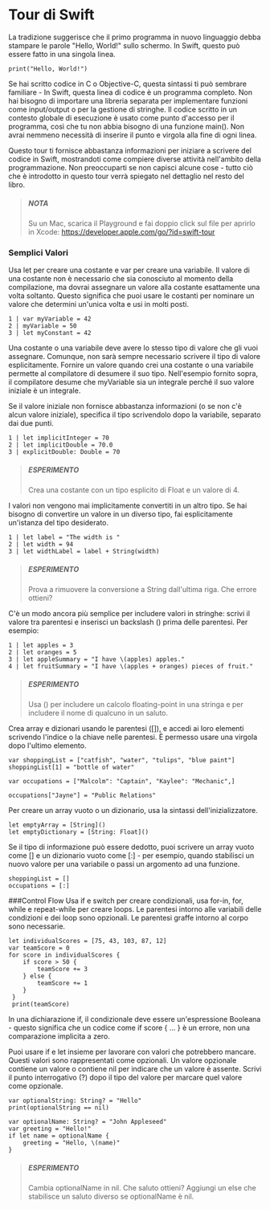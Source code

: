 # Tour di Swift

La tradizione suggerisce che il primo programma in nuovo linguaggio debba stampare le parole "Hello, World!" sullo schermo. In Swift, questo può essere fatto in una singola linea.

```
print("Hello, World!")
```
Se hai scritto codice in C o Objective-C, questa sintassi ti può sembrare familiare - In Swift, questa linea di codice è un programma completo. Non hai bisogno di importare una libreria separata per implementare funzioni come input/output o per la gestione di stringhe. Il codice scritto in un contesto globale di esecuzione è usato come punto d'accesso per il programma, così che tu non abbia bisogno di una funzione main(). Non avrai nemmeno necessità di inserire il punto e virgola alla fine di ogni linea.

Questo tour ti fornisce abbastanza informazioni per iniziare a scrivere del codice in Swift, mostrandoti come compiere diverse attività nell'ambito della programmazione.
Non preoccuparti se non capisci alcune cose - tutto ciò che è introdotto in questo tour verrà spiegato nel dettaglio nel resto del libro.

> ##### NOTA
> Su un Mac, scarica il Playground e fai doppio click sul file per aprirlo in Xcode: https://developer.apple.com/go/?id=swift-tour

### Semplici Valori
Usa let per creare una costante e var per creare una variabile. Il valore di una costante non è necessario che sia conosciuto al momento della compilazione, ma dovrai assegnare un valore alla costante esattamente una volta soltanto. Questo significa che puoi usare le costanti per nominare un valore che determini un'unica volta e usi in molti posti.

```
1 | var myVariable = 42
2 | myVariable = 50
3 | let myConstant = 42
```
Una costante o una variabile deve avere lo stesso tipo di valore che gli vuoi assegnare. Comunque, non sarà sempre necessario scrivere il tipo di valore esplicitamente. Fornire un valore quando crei una costante o una variabile permette al compilatore di desumere il suo tipo. Nell'esempio fornito sopra, il compilatore desume che myVariable sia un integrale perché il suo valore iniziale è un integrale.

Se il valore iniziale non fornisce abbastanza informazioni (o se non c'è alcun valore iniziale), specifica il tipo scrivendolo dopo la variabile, separato dai due punti.

```
1 | let implicitInteger = 70
2 | let implicitDouble = 70.0
3 | explicitDouble: Double = 70
```

> ##### ESPERIMENTO 
> Crea una costante con un tipo esplicito di Float e un valore di 4.

I valori non vengono mai implicitamente convertiti in un altro tipo. Se hai bisogno di convertire un valore in un diverso tipo, fai esplicitamente un'istanza del tipo desiderato.

```
1 | let label = "The width is "
2 | let width = 94
3 | let widthLabel = label + String(width)
```

> ##### ESPERIMENTO 
> Prova a rimuovere la conversione a String dall'ultima riga. Che errore ottieni?

C'è un modo ancora più semplice per includere valori in stringhe: scrivi il valore tra parentesi e inserisci un backslash (\) prima delle parentesi. Per esempio:

```
1 | let apples = 3
2 | let oranges = 5
3 | let appleSummary = "I have \(apples) apples."
4 | let fruitSummary = "I have \(apples + oranges) pieces of fruit."
```

> ##### ESPERIMENTO
> Usa \() per includere un calcolo floating-point in una stringa e per includere il nome di qualcuno in un saluto.

Crea array e dizionari usando le parentesi ([]), e accedi ai loro elementi scrivendo l'indice o la chiave nelle parentesi. È permesso usare una virgola dopo l'ultimo elemento.

```
var shoppingList = ["catfish", "water", "tulips", "blue paint"]
shoppingList[1] = "bottle of water"

var occupations = ["Malcolm": "Captain", "Kaylee": "Mechanic",]

occupations["Jayne"] = "Public Relations"
```
Per creare un array vuoto o un dizionario, usa la sintassi dell'inizializzatore.

```
let emptyArray = [String]()
let emptyDictionary = [String: Float]()
```
Se il tipo di informazione può essere dedotto, puoi scrivere un array vuoto come [] e un dizionario vuoto come [:] - per esempio, quando stabilisci un nuovo valore per una variabile o passi un argomento ad una funzione.

```
shoppingList = []
occupations = [:]
```

###Control Flow
Usa if e switch per creare condizionali, usa for-in, for, while e repeat-while per creare loops. Le parentesi intorno alle variabili delle condizioni e dei loop sono opzionali. Le parentesi graffe intorno al corpo sono necessarie.

```
let individualScores = [75, 43, 103, 87, 12]
var teamScore = 0
for score in individualScores {
    if score > 50 { 
        teamScore += 3
    } else {
        teamScore += 1
    }
 }
 print(teamScore)
```

In una dichiarazione if, il condizionale deve essere un'espressione Booleana - questo significa che un codice come if score { ... } è un errore, non una comparazione implicita a zero.

Puoi usare if e let insieme per lavorare con valori che potrebbero mancare. Questi valori sono rappresentati come opzionali. Un valore opzionale contiene un valore o contiene nil per indicare che un valore è assente. Scrivi il punto interrogativo (?) dopo il tipo del valore per marcare quel valore come opzionale.

```
var optionalString: String? = "Hello"
print(optionalString == nil)

var optionalName: String? = "John Appleseed"
var greeting = "Hello!"
if let name = optionalName {
    greeting = "Hello, \(name)"
}
```

> ##### ESPERIMENTO
> Cambia optionalName in nil. Che saluto ottieni? Aggiungi un else che stabilisce un saluto diverso se optionalName è nil.
